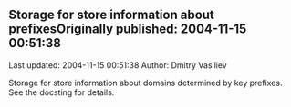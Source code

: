## Storage for store information about prefixesOriginally published: 2004-11-15 00:51:38 
Last updated: 2004-11-15 00:51:38 
Author: Dmitry Vasiliev 
 
Storage for store information about domains determined by key prefixes. See the docsting for details.